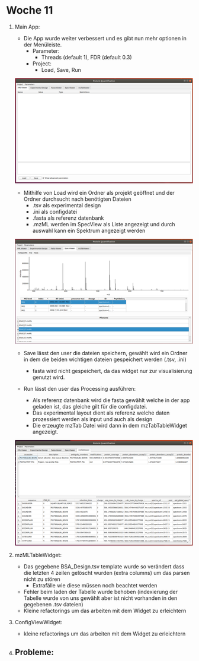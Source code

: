 # Woche 11

1. Main App:
    - Die App wurde weiter verbessert und es gibt nun mehr optionen in der Menüleiste.
        - Parameter:
            - Threads (default 1), FDR (default 0.3)
        - Project:
            - Load, Save, Run
    
    ![alt text](../Screenshots/Main_App.png )

    - Mithilfe von Load wird ein Ordner als projekt geöffnet und der Ordner durchsucht nach benötigten Dateien
        - .tsv als experimental design
        - .ini als configdatei
        - .fasta als referenz datenbank
        - .mzML werden im SpecView als Liste angezeigt und durch auswahl kann ein Spektrum angezeigt werden
    
    ![alt text](../Screenshots/SpecViewerMultiple.png )

    - Save lässt den user die dateien speichern, gewählt wird ein Ordner in dem die beiden wichtigen dateien gespeichert werden (.tsv, .ini)
        - fasta wird nicht gespeichert, da das widget nur zur visualisierung genutzt wird.

    - Run lässt den user das Processing ausführen:
        - Als referenz datenbank wird die fasta gewählt welche in der app geladen ist, das gleiche gilt für die    configdatei.
        - Das experimental layout dient als referenz welche daten prozessiert werden als input und auch als design
        - Die erzeugte mzTab Datei wird dann in dem mzTabTableWidget angezeigt.
    
    ![alt text](../Screenshots/mzTab_afterproc.png )

2. mzMLTableWidget:
    - Das gegebene BSA_Design.tsv template wurde so verändert dass die letzten 4 zeilen gelöscht wurden (extra columns) um das parsen nicht zu stören
        - Extrafälle wie diese müssen noch beachtet werden
    - Fehler beim laden der Tabelle wurde behoben (indexierung der Tabelle wurde von uns gewählt aber ist nicht vorhanden in den gegebenen .tsv dateien)
    - Kleine refactorings um das arbeiten mit dem Widget zu erleichtern

3. ConfigViewWidget:
    - kleine refactorings um das arbeiten mit dem Widget zu erleichtern


4. Probleme:
    -

